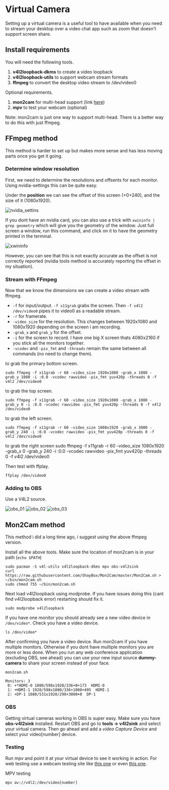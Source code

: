 # Virtual Camera

Setting up a virtual camera is a useful tool to have available when you need to stream your desktop over a video chat app such as zoom that doesn't support screen share.

## Install requirements

You will need the following tools.

1. **v4l2loopback-dkms** to create a video loopback
2. **v4l2loopback-utils** to support webcam stream formats
3. **ffmpeg** to convert the desktop video stream to /dev/video0

Optional requirements.

1. **mon2cam** for multi-head support (link [here](https://github.com/ShayBox/Mon2Cam))
2. **mpv** to test your webcam (optional)

Note: mon2cam is just one way to support multi-head. There is a better way to do this with just ffmpeg.

## FFmpeg method

This method is harder to set up but makes more sense and has less moving parts once you get it going.

### Determine window resolution

First, we need to determine the resolutions and offsents for each monitor. Using nvidia-settings this can be quite easy.

Under the **position** we can see the offset of this screen (+0+240), and the size of it (1080x1920).

![nvidia_settins](https://i.imgur.com/jEMgabd.png)

If you dont have an nvidia card, you can also use a trick with `xwininfo | grep geometry` which will give you the geometry of the window. Just full screen a window, run this command, and click on it to have the geometry printed in the terminal.

![xwininfo](https://i.imgur.com/2VXP2D7.png)

However, you can see that this is not exactly accurate as the offset is not correctly reported (nvidia tools method is accurately reporting the offset in my situation).

### Stream with FFmpeg

Now that we know the dimensions we can create a video stream with ffmpeg.

* `-f` for input/output. `-f x11grab` grabs the screen. Then `-f v4l2 /dev/video0` pipes it to video0 as a readable stream.
* `-r` for framerate.
* `-video_size` for the resolution. This changes between 1920x1080 and 1080x1920 depending on the screen i am recording.
* `-grab_x` and `grab_y` for the offset.
* `-i` for the screen to record. I have one big X screen thats 4080x2160 if you stick all the monitors together.
* `-vcodec` and `-pix_fmt` and `-threads` remain the same between all commands (no need to change them).

to grab the primary bottom screen.

```none
sudo ffmpeg -f x11grab -r 60 -video_size 1920x1080 -grab_x 1080 -grab_y 1080 -i :0.0 -vcodec rawvideo -pix_fmt yuv420p -threads 0 -f v4l2 /dev/video0
```

to grab the top screen.

```none
sudo ffmpeg -f x11grab -r 60 -video_size 1920x1080 -grab_x 1080 -grab_y 0 -i :0.0 -vcodec rawvideo -pix_fmt yuv420p -threads 0 -f v4l2 /dev/video0
```

to grab the left screen.

```none
sudo ffmpeg -f x11grab -r 60 -video_size 1080x1920 -grab_x 3000 -grab_y 240 -i :0.0 -vcodec rawvideo -pix_fmt yuv420p -threads 0 -f v4l2 /dev/video0
```

to grab the right screen
sudo ffmpeg -f x11grab -r 60 -video_size 1080x1920 -grab_x 0 -grab_y 240 -i :0.0 -vcodec rawvideo -pix_fmt yuv420p -threads 0 -f v4l2 /dev/video0

Then test with ffplay.

```none
ffplay /dev/video0
```

### Adding to OBS

Use a V4L2 source.

![obs_01](https://i.imgur.com/jj9Pj7X.png)
![obs_02](https://i.imgur.com/Efy7x6O.png)
![obs_03](https://i.imgur.com/92pWTcc.png)

## Mon2Cam method

This method i did a long time ago, i suggest using the above ffmpeg version.

Install all the above tools. Make sure the location of mon2cam is in your path (`echo $PATH`)

```none
sudo pacman -S v4l-utils v4l2loopback-dkms mpv obs-v4l2sink
curl https://raw.githubusercontent.com/ShayBox/Mon2Cam/master/Mon2Cam.sh > ~/bin/mon2cam.sh
sudo chmod 755 ~/bin/mon2cam.sh
```

Next load v4l2loopback using modprobe. If you have issues doing this (cant find v4l2loopback error) restarting should fix it.

```none
sudo modprobe v4l2loopback
```

If you have one monitor you should already see a new video device in `/dev/video*`. Check you have a video device.

```none
ls /dev/video*
```

After confirming you have a video device. Run mon2cam if you have multiple monitors.
Otherwise if you dont have multiple monitors you are more or less done. When you run any web conference application (excluding OBS, see ahead) you can use your new input source **dummy-camera** to share your screen instead of your face.

```none
mon2cam.sh

Monitors: 3
 0: +*HDMI-0 1080/598x1920/336+0+173  HDMI-0
 1: +HDMI-1 1920/598x1080/336+1080+495  HDMI-1
 2: +DP-1 1080/531x1920/298+3000+0  DP-1
```

### OBS

Getting virtual cameras working in OBS is super easy. Make sure you have **obs-v4l2sink** installed. Restart OBS and go to **tools -> v4l2sink** and select your virtual camera. Then go ahead and add a *video Capture Device* and select your video\[number\] device.

### Testing

Run mpv and point it at your virtual device to see it working in action. For web testing use a webcam testing site like [this one](https://webcamtests.com/) or even [this one](https://www.onlinemictest.com/webcam-test/).

MPV testing

```none
mpv av://v4l2:/dev/video[number]
```
